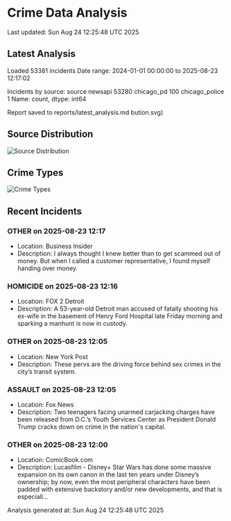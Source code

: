 # Crime Data Analysis
Last updated: Sun Aug 24 12:25:48 UTC 2025

## Latest Analysis

Loaded 53381 incidents
Date range: 2024-01-01 00:00:00 to 2025-08-23 12:17:02

Incidents by source:
source
newsapi           53280
chicago_pd          100
chicago_police        1
Name: count, dtype: int64

Report saved to reports/latest_analysis.md
bution.svg)

## Source Distribution
![Source Distribution](images/source_distribution.svg)

## Crime Types
![Crime Types](images/crime_types.svg)

## Recent Incidents

### OTHER on 2025-08-23 12:17
- Location: Business Insider
- Description: I always thought I knew better than to get scammed out of money. But when I called a customer representative, I found myself handing over money.


### HOMICIDE on 2025-08-23 12:16
- Location: FOX 2 Detroit
- Description: A 53-year-old Detroit man accused of fatally shooting his ex-wife in the basement of Henry Ford Hospital late Friday morning and sparking a manhunt is now in custody.


### OTHER on 2025-08-23 12:05
- Location: New York Post
- Description: These pervs are the driving force behind sex crimes in the city’s transit system.


### ASSAULT on 2025-08-23 12:05
- Location: Fox News
- Description: Two teenagers facing unarmed carjacking charges have been released from D.C.’s Youth Services Center as President Donald Trump cracks down on crime in the nation's capital.


### OTHER on 2025-08-23 12:00
- Location: ComicBook.com
- Description: Lucasfilm - Disney+
Star Wars has done some massive expansion on its own canon in the last ten years under Disney’s ownership; by now, even the most peripheral characters have been padded with extensive backstory and/or new developments, and that is especiall…

Analysis generated at: Sun Aug 24 12:25:48 UTC 2025
